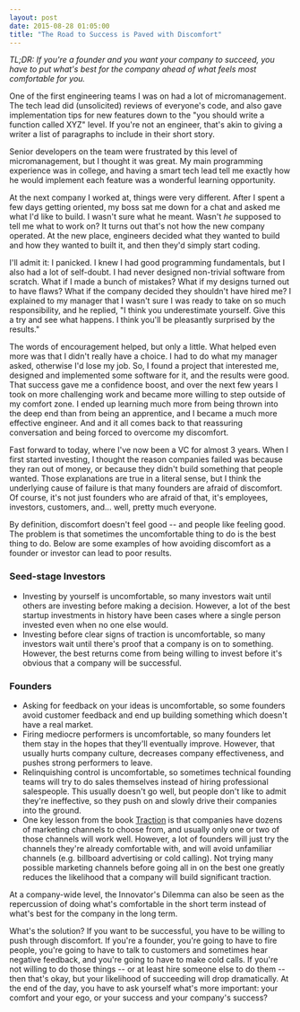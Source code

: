 ```yaml
---
layout: post
date: 2015-08-28 01:05:00
title: "The Road to Success is Paved with Discomfort"
---
```


_TL;DR: If you're a founder and you want your company to succeed, you have to put what's best for the company ahead of what feels most comfortable for you._

One of the first engineering teams I was on had a lot of micromanagement. The tech lead did (unsolicited) reviews of everyone's code, and also gave implementation tips for new features down to the "you should write a function called XYZ" level. If you're not an engineer, that's akin to giving a writer a list of paragraphs to include in their short story.

Senior developers on the team were frustrated by this level of micromanagement, but I thought it was great. My main programming experience was in college, and having a smart tech lead tell me exactly how he would implement each feature was a wonderful learning opportunity.

At the next company I worked at, things were very different. After I spent a few days getting oriented, my boss sat me down for a chat and asked me what I'd like to build. I wasn't sure what he meant. Wasn't _he_ supposed to tell me what to work on? It turns out that's not how the new company operated. At the new place, engineers decided what they wanted to build and how they wanted to built it, and then they'd simply start coding.

I'll admit it: I panicked. I knew I had good programming fundamentals, but I also had a lot of self-doubt. I had never designed non-trivial software from scratch. What if I made a bunch of mistakes? What if my designs turned out to have flaws? What if the company decided they shouldn't have hired me? I explained to my manager that I wasn't sure I was ready to take on so much responsibility, and he replied, "I think you underestimate yourself. Give this a try and see what happens. I think you'll be pleasantly surprised by the results."

The words of encouragement helped, but only a little. What helped even more was that I didn't really have a choice. I had to do what my manager asked, otherwise I'd lose my job. So, I found a project that interested me, designed and implemented some software for it, and the results were good. That success gave me a confidence boost, and over the next few years I took on more challenging work and became more willing to step outside of my comfort zone. I ended up learning much more from being thrown into the deep end than from being an apprentice, and I became a much more effective engineer. And and it all comes back to that reassuring conversation and being forced to overcome my discomfort.

Fast forward to today, where I've now been a VC for almost 3 years. When I first started investing, I thought the reason companies failed was because they ran out of money, or because they didn't build something that people wanted. Those explanations are true in a literal sense, but I think the underlying cause of failure is that many founders are afraid of discomfort. Of course, it's not just founders who are afraid of that, it's employees, investors, customers, and... well, pretty much everyone.

By definition, discomfort doesn't feel good -- and people like feeling good. The problem is that sometimes the uncomfortable thing to do is the best thing to do. Below are some examples of how avoiding discomfort as a founder or investor can lead to poor results.

### Seed-stage Investors

* Investing by yourself is uncomfortable, so many investors wait until others are investing before making a decision. However, a lot of the best startup investments in history have been cases where a single person invested even when no one else would.
* Investing before clear signs of traction is uncomfortable, so many investors wait until there's proof that a company is on to something. However, the best returns come from being willing to invest before it's obvious that a company will be successful.

### Founders

* Asking for feedback on your ideas is uncomfortable, so some founders avoid customer feedback and end up building something which doesn't have a real market.
* Firing mediocre performers is uncomfortable, so many founders let them stay in the hopes that they'll eventually improve. However, that usually hurts company culture, decreases company effectiveness, and pushes strong performers to leave.
* Relinquishing control is uncomfortable, so sometimes technical founding teams will try to do sales themselves instead of hiring professional salespeople. This usually doesn't go well, but people don't like to admit they're ineffective, so they push on and slowly drive their companies into the ground.
* One key lesson from the book <a href="http://tractionbook.com/" target="_blank">Traction</a> is that companies have dozens of marketing channels to choose from, and usually only one or two of those channels will work well. However, a lot of founders will just try the channels they're already comfortable with, and will avoid unfamiliar channels (e.g. billboard advertising or cold calling). Not trying many possible marketing channels before going all in on the best one greatly reduces the likelihood that a company will build significant traction.

At a company-wide level, the Innovator's Dilemma can also be seen as the repercussion of doing what's comfortable in the short term instead of what's best for the company in the long term.

What's the solution? If you want to be successful, you have to be willing to push through discomfort. If you're a founder, you're going to have to fire people, you're going to have to talk to customers and sometimes hear negative feedback, and you're going to have to make cold calls. If you're not willing to do those things -- or at least hire someone else to do them -- then that's okay, but your likelihood of succeeding will drop dramatically. At the end of the day, you have to ask yourself what's more important: your comfort and your ego, or your success and your company's success?